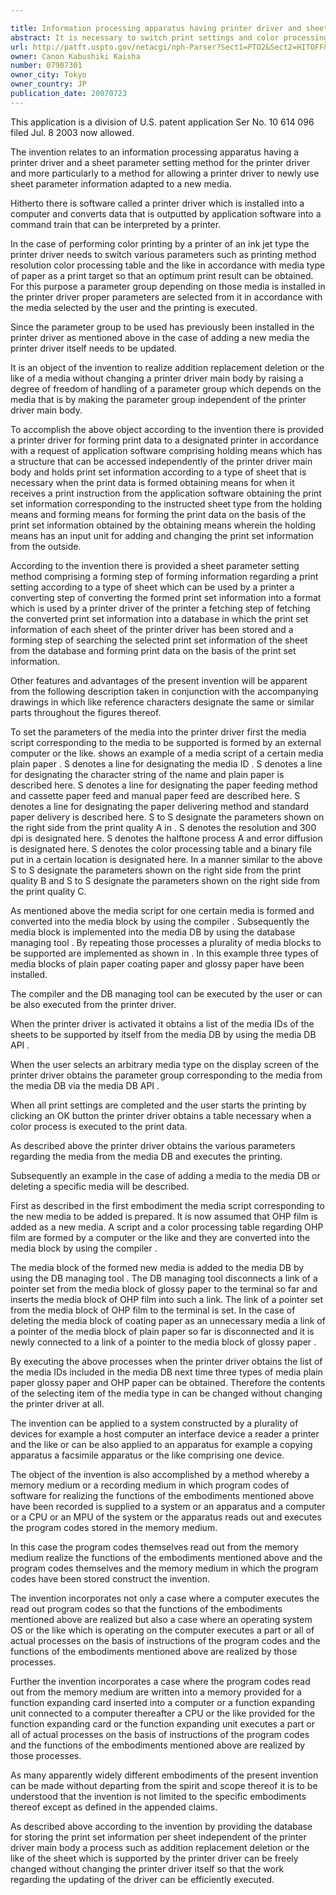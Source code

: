 ```yaml
---

title: Information processing apparatus having printer driver and sheet parameter setting method for printer driver
abstract: It is necessary to switch print settings and color processing tables to optimum ones in accordance with a type of sheet which is used in a printer. In the case of enabling a new sheet to be used, a setting can be easily added without newly forming a whole printer driver. Print set information regarding the new sheet is set into a media script and fetched into a media block via a compiler. Control is made so as to store the print set information from a media database API into a media database. When the new sheet is selected on a driver display screen, the media database is searched from the media database API and print data is formed on the basis of the print set information.
url: http://patft.uspto.gov/netacgi/nph-Parser?Sect1=PTO2&Sect2=HITOFF&p=1&u=%2Fnetahtml%2FPTO%2Fsearch-adv.htm&r=1&f=G&l=50&d=PALL&S1=07907301&OS=07907301&RS=07907301
owner: Canon Kabushiki Kaisha
number: 07907301
owner_city: Tokyo
owner_country: JP
publication_date: 20070723
---
```

This application is a division of U.S. patent application Ser No. 10 614 096 filed Jul. 8 2003 now allowed.

The invention relates to an information processing apparatus having a printer driver and a sheet parameter setting method for the printer driver and more particularly to a method for allowing a printer driver to newly use sheet parameter information adapted to a new media.

Hitherto there is software called a printer driver which is installed into a computer and converts data that is outputted by application software into a command train that can be interpreted by a printer.

In the case of performing color printing by a printer of an ink jet type the printer driver needs to switch various parameters such as printing method resolution color processing table and the like in accordance with media type of paper as a print target so that an optimum print result can be obtained. For this purpose a parameter group depending on those media is installed in the printer driver proper parameters are selected from it in accordance with the media selected by the user and the printing is executed.

Since the parameter group to be used has previously been installed in the printer driver as mentioned above in the case of adding a new media the printer driver itself needs to be updated.

It is an object of the invention to realize addition replacement deletion or the like of a media without changing a printer driver main body by raising a degree of freedom of handling of a parameter group which depends on the media that is by making the parameter group independent of the printer driver main body.

To accomplish the above object according to the invention there is provided a printer driver for forming print data to a designated printer in accordance with a request of application software comprising holding means which has a structure that can be accessed independently of the printer driver main body and holds print set information according to a type of sheet that is necessary when the print data is formed obtaining means for when it receives a print instruction from the application software obtaining the print set information corresponding to the instructed sheet type from the holding means and forming means for forming the print data on the basis of the print set information obtained by the obtaining means wherein the holding means has an input unit for adding and changing the print set information from the outside.

According to the invention there is provided a sheet parameter setting method comprising a forming step of forming information regarding a print setting according to a type of sheet which can be used by a printer a converting step of converting the formed print set information into a format which is used by a printer driver of the printer a fetching step of fetching the converted print set information into a database in which the print set information of each sheet of the printer driver has been stored and a forming step of searching the selected print set information of the sheet from the database and forming print data on the basis of the print set information.

Other features and advantages of the present invention will be apparent from the following description taken in conjunction with the accompanying drawings in which like reference characters designate the same or similar parts throughout the figures thereof.

To set the parameters of the media into the printer driver first the media script corresponding to the media to be supported is formed by an external computer or the like. shows an example of a media script of a certain media plain paper . S denotes a line for designating the media ID . S denotes a line for designating the character string of the name and plain paper is described here. S denotes a line for designating the paper feeding method and cassette paper feed and manual paper feed are described here. S denotes a line for designating the paper delivering method and standard paper delivery is described here. S to S designate the parameters shown on the right side from the print quality A in . S denotes the resolution and 300 dpi is designated here. S denotes the halftone process A and error diffusion is designated here. S denotes the color processing table and a binary file put in a certain location is designated here. In a manner similar to the above S to S designate the parameters shown on the right side from the print quality B and S to S designate the parameters shown on the right side from the print quality C.

As mentioned above the media script for one certain media is formed and converted into the media block by using the compiler . Subsequently the media block is implemented into the media DB by using the database managing tool . By repeating those processes a plurality of media blocks to be supported are implemented as shown in . In this example three types of media blocks of plain paper coating paper and glossy paper have been installed.

The compiler and the DB managing tool can be executed by the user or can be also executed from the printer driver.

When the printer driver is activated it obtains a list of the media IDs of the sheets to be supported by itself from the media DB by using the media DB API .

When the user selects an arbitrary media type on the display screen of the printer driver obtains the parameter group corresponding to the media from the media DB via the media DB API .

When all print settings are completed and the user starts the printing by clicking an OK button the printer driver obtains a table necessary when a color process is executed to the print data.

As described above the printer driver obtains the various parameters regarding the media from the media DB and executes the printing.

Subsequently an example in the case of adding a media to the media DB or deleting a specific media will be described.

First as described in the first embodiment the media script corresponding to the new media to be added is prepared. It is now assumed that OHP film is added as a new media. A script and a color processing table regarding OHP film are formed by a computer or the like and they are converted into the media block by using the compiler .

The media block of the formed new media is added to the media DB by using the DB managing tool . The DB managing tool disconnects a link of a pointer set from the media block of glossy paper to the terminal so far and inserts the media block of OHP film into such a link. The link of a pointer set from the media block of OHP film to the terminal is set. In the case of deleting the media block of coating paper as an unnecessary media a link of a pointer of the media block of plain paper so far is disconnected and it is newly connected to a link of a pointer to the media block of glossy paper .

By executing the above processes when the printer driver obtains the list of the media IDs included in the media DB next time three types of media plain paper glossy paper and OHP paper can be obtained. Therefore the contents of the selecting item of the media type in can be changed without changing the printer driver at all.

The invention can be applied to a system constructed by a plurality of devices for example a host computer an interface device a reader a printer and the like or can be also applied to an apparatus for example a copying apparatus a facsimile apparatus or the like comprising one device.

The object of the invention is also accomplished by a method whereby a memory medium or a recording medium in which program codes of software for realizing the functions of the embodiments mentioned above have been recorded is supplied to a system or an apparatus and a computer or a CPU or an MPU of the system or the apparatus reads out and executes the program codes stored in the memory medium.

In this case the program codes themselves read out from the memory medium realize the functions of the embodiments mentioned above and the program codes themselves and the memory medium in which the program codes have been stored construct the invention.

The invention incorporates not only a case where a computer executes the read out program codes so that the functions of the embodiments mentioned above are realized but also a case where an operating system OS or the like which is operating on the computer executes a part or all of actual processes on the basis of instructions of the program codes and the functions of the embodiments mentioned above are realized by those processes.

Further the invention incorporates a case where the program codes read out from the memory medium are written into a memory provided for a function expanding card inserted into a computer or a function expanding unit connected to a computer thereafter a CPU or the like provided for the function expanding card or the function expanding unit executes a part or all of actual processes on the basis of instructions of the program codes and the functions of the embodiments mentioned above are realized by those processes.

As many apparently widely different embodiments of the present invention can be made without departing from the spirit and scope thereof it is to be understood that the invention is not limited to the specific embodiments thereof except as defined in the appended claims.

As described above according to the invention by providing the database for storing the print set information per sheet independent of the printer driver main body a process such as addition replacement deletion or the like of the sheet which is supported by the printer driver can be freely changed without changing the printer driver itself so that the work regarding the updating of the driver can be efficiently executed.

